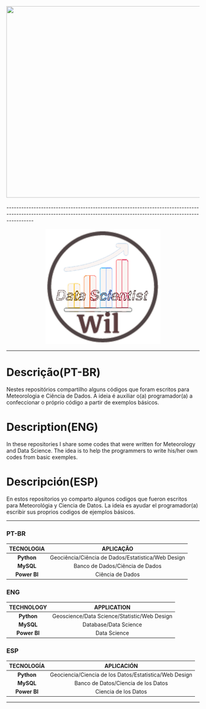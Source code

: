 <p align="center">
   <img width="1000" height="500" src="src/Apresentação_Wil(video-converter.com).mp4">
</p>
-----------------------------------------------------------------------------------------------------------------------------------------------------------------------

<p align="center">
   <img width="300" height="300" src="src/Wil_Data_Scientist.gif">
</p>

--------------------------------------------------------------------------------------------------------------------------------------------------------------------------

# Descrição(PT-BR)
Nestes repositórios compartilho alguns códigos que foram escritos para Meteorologia e Ciência de Dados. A ideia é auxiliar o(a) programador(a) a confeccionar o próprio código a partir de exemplos básicos. 

# Description(ENG)
In these repositories I share some codes that were written for Meteorology and Data Science. The idea is to help the programmers to write his/her own codes from basic exemples.

# Descripción(ESP)
En estos repositorios yo comparto algunos codigos que fueron escritos para Meteorológia y Ciencia de Datos. La ideia es ayudar el programador(a) escribir sus proprios codigos de ejemplos básicos.

-------------------------------------------------------------------------------------------------------------------------------------------------------------------------

### PT-BR
| TECNOLOGIA| APLICAÇÃO|
| :---: | :---: |
| **Python**| Geociência/Ciência de Dados/Estatistica/Web Design|
| **MySQL**| Banco de Dados/Ciência de Dados|
| **Power BI**| Ciência de Dados|

### ENG
| TECHNOLOGY| APPLICATION|
| :---: | :---: |
| **Python**| Geoscience/Data Science/Statistic/Web Design|
| **MySQL**| Database/Data Science|
| **Power BI**| Data Science|

### ESP
| TECNOLOGÍA| APLICACIÓN|
| :---: | :---: |
| **Python**| Geociencia/Ciencia de los Datos/Estatistica/Web Design|
| **MySQL**| Banco de Datos/Ciencia de los Datos|
| **Power BI**| Ciencia de los Datos|


--------------------------------------------------------------------------------------------------------------------------------------------------------------------------

